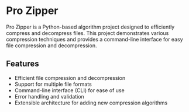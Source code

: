 # Pro Zipper

Pro Zipper is a Python-based algorithm project designed to efficiently compress and decompress files. This project demonstrates various compression techniques and provides a command-line interface for easy file compression and decompression.

## Features

- Efficient file compression and decompression
- Support for multiple file formats
- Command-line interface (CLI) for ease of use
- Error handling and validation
- Extensible architecture for adding new compression algorithms
